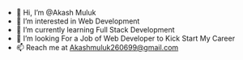 - 👋 Hi, I’m @Akash Muluk
- 👀 I’m interested in Web Development
- 🌱 I’m currently learning Full Stack Development
- 💞️ I’m looking For a Job of Web Developer to Kick Start My Career
- 📫 Reach me at Akashmuluk260699@gmail.com


